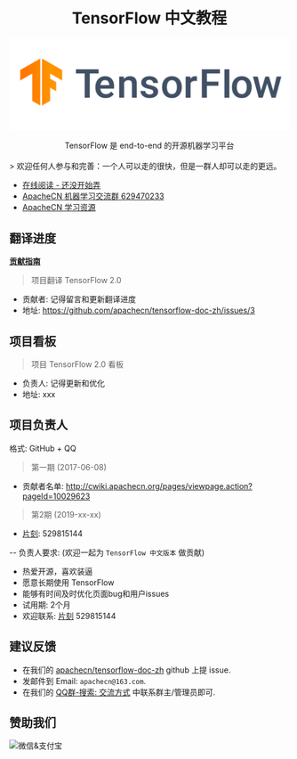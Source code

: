 # <center>TensorFlow 中文教程</center>

![](docs/img/logo.png)

<center>TensorFlow 是 end-to-end 的开源机器学习平台</center>
<br/>
> 欢迎任何人参与和完善：一个人可以走的很快，但是一群人却可以走的更远。

+ [在线阅读 - 还没开始弄]()
+ [ApacheCN 机器学习交流群 629470233](http://shang.qq.com/wpa/qunwpa?idkey=30e5f1123a79867570f665aa3a483ca404b1c3f77737bc01ec520ed5f078ddef)
+ [ApacheCN 学习资源](http://www.apachecn.org/)

## 翻译进度

[**贡献指南**](CONTRIBUTING.md)

> 项目翻译 TensorFlow 2.0

* 贡献者: 记得留言和更新翻译进度
* 地址: <https://github.com/apachecn/tensorflow-doc-zh/issues/3>

## 项目看板

> 项目 TensorFlow 2.0 看板

* 负责人: 记得更新和优化
* 地址: xxx

## 项目负责人

格式: GitHub + QQ

> 第一期 (2017-06-08)

* 贡献者名单: <http://cwiki.apachecn.org/pages/viewpage.action?pageId=10029623>

> 第2期 (2019-xx-xx)

* [片刻](https://github.com/jiangzhonglian): 529815144

-- 负责人要求: (欢迎一起为 `TensorFlow 中文版本` 做贡献)

* 热爱开源，喜欢装逼
* 愿意长期使用 TensorFlow
* 能够有时间及时优化页面bug和用户issues
* 试用期: 2个月
* 欢迎联系: [片刻](https://github.com/jiangzhonglian) 529815144

## 建议反馈

* 在我们的 [apachecn/tensorflow-doc-zh](https://github.com/apachecn/tensorflow-doc-zh) github 上提 issue.
* 发邮件到 Email: `apachecn@163.com`.
* 在我们的 [QQ群-搜索: 交流方式](https://github.com/apachecn/home) 中联系群主/管理员即可.

## 赞助我们

<img src="http://data.apachecn.org/img/about/donate.jpg" alt="微信&支付宝" />
